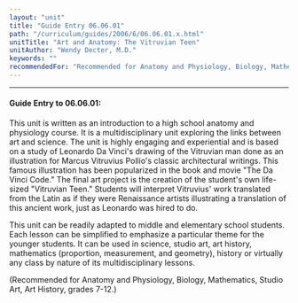```yaml
---
layout: "unit"
title: "Guide Entry 06.06.01"
path: "/curriculum/guides/2006/6/06.06.01.x.html"
unitTitle: "Art and Anatomy: The Vitruvian Teen"
unitAuthor: "Wendy Decter, M.D."
keywords: ""
recommendedFor: "Recommended for Anatomy and Physiology, Biology, Mathematics, Studio Art, Art History, grades 7-12."
---
```

<body>
<hr/>
<h4>
Guide Entry to 06.06.01:
</h4>
<p>
This unit is written as an introduction to a high school anatomy and physiology course. It is a multidisciplinary unit exploring the links between art and science. The unit is highly engaging and experiential and is based on a study of Leonardo Da Vinci's drawing of the Vitruvian man done as an illustration for Marcus Vitruvius Pollio's classic architectural writings. This famous illustration has been popularized in the book and movie "The Da Vinci Code." The final art project is the creation of the student's own life-sized "Vitruvian Teen." Students will interpret Vitruvius' work translated from the Latin as if they were Renaissance artists illustrating a translation of this ancient work, just as Leonardo was hired to do.
</p>
<p>
This unit can be readily adapted to middle and elementary school students. Each lesson can be simplified to emphasize a particular theme for the younger students. It can be used in science, studio art, art history, mathematics (proportion, measurement, and geometry), history or virtually any class by nature of its multidisciplinary lessons.
</p>
<p>
(Recommended for Anatomy and Physiology, Biology, Mathematics, Studio Art, Art History, grades 7-12.)
</p>
</body>